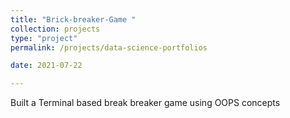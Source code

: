 ```yaml
---
title: "Brick-breaker-Game "
collection: projects
type: "project"
permalink: /projects/data-science-portfolios

date: 2021-07-22

---
```

Built a Terminal based break breaker game using OOPS concepts

